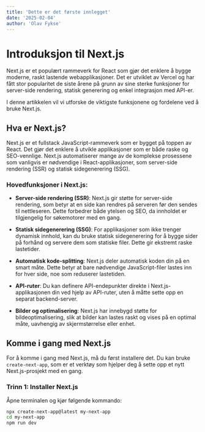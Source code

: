 ```yaml
---
title: 'Dette er det første innlegget'
date: '2025-02-04'
author: 'Olav Fykse'
---
```


# Introduksjon til Next.js

Next.js er et populært rammeverk for React som gjør det enklere å bygge moderne, raskt lastende webapplikasjoner. Det er utviklet av Vercel og har fått stor popularitet de siste årene på grunn av sine sterke funksjoner for server-side rendering, statisk generering og enkel integrasjon med API-er.

I denne artikkelen vil vi utforske de viktigste funksjonene og fordelene ved å bruke Next.js.

## Hva er Next.js?

Next.js er et fullstack JavaScript-rammeverk som er bygget på toppen av React. Det gjør det enklere å utvikle applikasjoner som er både raske og SEO-vennlige. Next.js automatiserer mange av de komplekse prosessene som vanligvis er nødvendige i React-applikasjoner, som server-side rendering (SSR) og statisk sidegenerering (SSG).

### Hovedfunksjoner i Next.js:

- **Server-side rendering (SSR)**: Next.js gir støtte for server-side rendering, som betyr at en side kan rendres på serveren før den sendes til nettleseren. Dette forbedrer både ytelsen og SEO, da innholdet er tilgjengelig for søkemotorer med en gang.

- **Statisk sidegenerering (SSG)**: For applikasjoner som ikke trenger dynamisk innhold, kan du bruke statisk sidegenerering for å bygge sider på forhånd og servere dem som statiske filer. Dette gir ekstremt raske lastetider.

- **Automatisk kode-splitting**: Next.js deler automatisk koden din på en smart måte. Dette betyr at bare nødvendige JavaScript-filer lastes inn for hver side, noe som reduserer lastetiden.

- **API-ruter**: Du kan definere API-endepunkter direkte i Next.js-applikasjonen din ved hjelp av API-ruter, uten å måtte sette opp en separat backend-server.

- **Bilder og optimalisering**: Next.js har innebygd støtte for bildeoptimalisering, slik at bilder kan lastes raskt og vises på en optimal måte, uavhengig av skjermstørrelse eller enhet.

## Komme i gang med Next.js

For å komme i gang med Next.js, må du først installere det. Du kan bruke `create-next-app`, som er et verktøy som hjelper deg å sette opp et nytt Next.js-prosjekt med en gang.

### Trinn 1: Installer Next.js

Åpne terminalen og kjør følgende kommando:

```bash
npx create-next-app@latest my-next-app
cd my-next-app
npm run dev
